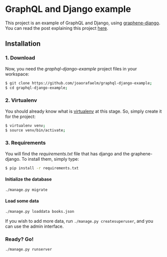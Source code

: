 # GraphQL and Django example

This project is an example of GraphQL and Django, using [graphene-django](https://github.com/graphql-python/graphene-django).
You can read the post explaining this project [here]().

## Installation
### 1. Download
Now, you need the *graphql-django-example* project files in your workspace:
```bash
$ git clone https://github.com/joaorafaelm/graphql-django-example;
$ cd graphql-django-example;
```
### 2. Virtualenv
You should already know what is [virtualenv](http://www.virtualenv.org/) at this stage. So, simply create it for the project:
```bash
$ virtualenv venv;
$ source venv/bin/activate;
```
### 3. Requirements
You will find the *requirements.txt* file that has django and the graphene-django. To install them, simply type:
```bash
$ pip install -r requirements.txt
```
#### Initialize the database
```bash
./manage.py migrate
```
#### Load some data
```bash
./manage.py loaddata books.json
```
If you wish to add more data, run `./manage.py createsuperuser`, and you can use the admin interface.

### Ready? Go!
```bash
./manage.py runserver
```
